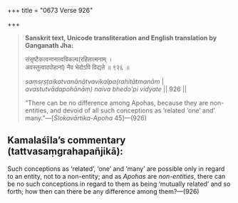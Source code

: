 +++
title = "0673 Verse 926"

+++
> **Sanskrit text, Unicode transliteration and English translation by Ganganath Jha:** 
>
> संसृष्टैकत्वनानात्वविकल्प(रहितात्मनाम् ।  
> अवस्तुत्वादपोहानां) नैव भेदोऽपि विद्यते ॥ ९२६ ॥ 
>
> *saṃsṛṣṭaikatvanānātvavikalpa(rahitātmanām* \|  
> *avastutvādapohānāṃ) naiva bhedo'pi vidyate* \|\| 926 \|\| 
>
> “There can be no difference among Apohas, because they are non-entities, and devoid of all such conceptions as ‘related ‘one’ and’ many.”—[*Ślokavārtika*-*Apoha* 45]—(926)



## Kamalaśīla’s commentary (tattvasaṃgrahapañjikā):

Such conceptions as ‘related’, ‘one’ and ‘many’ are possible only in regard to an entity, not to a non-entity; and as *Apohas* are *non-entities*, there can be no such conceptions in regard to them as being ‘mutually related’ and so forth; how then can there be any difference among them?—(926)


